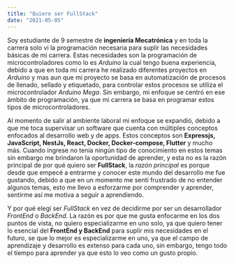 ```yaml
---
title: "Quiero ser FullStack"
date: "2021-05-05"
---
```


Soy estudiante de 9 semestre de **ingeniería Mecatrónica** y en toda la carrera solo vi la programación necesaria para suplir las necesidades básicas de mi carrera. Estas necesidades son la programación de microcontroladores como lo es _Arduino_ la cual tengo buena experiencia, debido a que en toda mi carrera he realizado diferentes proyectos en _Arduino_ y mas aun que mi proyecto se basa en automatización de procesos de llenado, sellado y etiquetado, para controlar estos procesos se utiliza el microcontrolador _Arduino Mega_. Sin embargo, mi enfoque se centró en ese ámbito de programación, ya que mi carrera se basa en programar estos tipos de microcontroladores.

Al momento de salir al ambiente laboral mi enfoque se expandió, debido a que me toca supervisar un software que cuenta con múltiples conceptos enfocados al desarrollo web y de apps. Estos conceptos son **Expressjs, JavaScript, NestJs, React, Docker, Docker-compose, Flutter** y mucho más. Cuando ingrese no tenía ningún tipo de conocimiento en estos temas sin embargo me brindaron la oportunidad de aprender, y esta no es la razón principal de por qué quiero ser **FullStack**, la _razón principal_ es porque desde que empecé a entrarme y conocer este mundo del desarrollo me fue gustando, debido a que en un momento me sentí frustrado de no entender algunos temas, esto me llevo a esforzarme por comprender y aprender, sentirme así me motiva a seguir a aprendiendo.

Y por qué elegí ser _FullStack_ en vez de decidirme por ser un desarrollador _FrontEnd_ o _BackEnd_. La razón es por que me gusta enfocarme en los dos puntos de vista, no quiero especializarme en uno solo, ya que quiero tener lo esencial del **FrontEnd y BackEnd** para suplir mis necesidades en el futuro, se que lo mejor es especializarme en uno, ya que el campo de aprendizaje y desarrollo es extenso para cada uno, sin embargo, tengo todo el tiempo para aprender ya que esto lo veo como un gusto propio.
